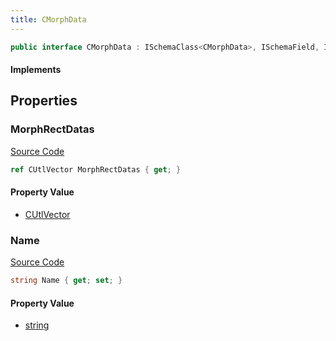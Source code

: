```yaml
---
title: CMorphData
---
```


```csharp
public interface CMorphData : ISchemaClass<CMorphData>, ISchemaField, ISchemaClass, INativeHandle
```

#### Implements

## Properties

### MorphRectDatas

[Source Code](https://github.com/swiftly-solution/swiftlys2/blob/beta/managed/src/SwiftlyS2.Generated/Schemas/Interfaces/CMorphData.cs#L19)

```csharp
ref CUtlVector MorphRectDatas { get; }
```

#### Property Value

- [CUtlVector](/docs/api/)

### Name

[Source Code](https://github.com/swiftly-solution/swiftlys2/blob/beta/managed/src/SwiftlyS2.Generated/Schemas/Interfaces/CMorphData.cs#L16)

```csharp
string Name { get; set; }
```

#### Property Value

- [string](https://learn.microsoft.com/dotnet/api/system.string)

